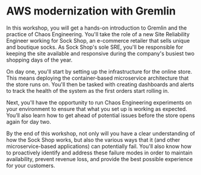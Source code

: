 # AWS modernization with Gremlin

In this workshop, you will get a hands-on introduction to Gremlin and the practice of Chaos Engineering. You'll take the role of a new Site Reliability Engineer working for Sock Shop, an e-commerce retailer that sells unique and boutique socks. As Sock Shop's sole SRE, you'll be responsible for keeping the site available and responsive during the company's busiest two shopping days of the year.

On day one, you'll start by setting up the infrastructure for the online store. This means deploying the container-based microservice architecture that the store runs on. You'll then be tasked with creating dashboards and alerts to track the health of the system as the first orders start rolling in.

Next, you'll have the opportunity to run Chaos Engineering experiments on your environment to ensure that what you set up is working as expected. You’ll also learn how to get ahead of potential issues before the store opens again for day two.

By the end of this workshop, not only will you have a clear understanding of how the Sock Shop works, but also the various ways that it (and other microservice-based applications) can potentially fail. You'll also know how to proactively identify and address these failure modes in order to maintain availability, prevent revenue loss, and provide the best possible experience for your customers.